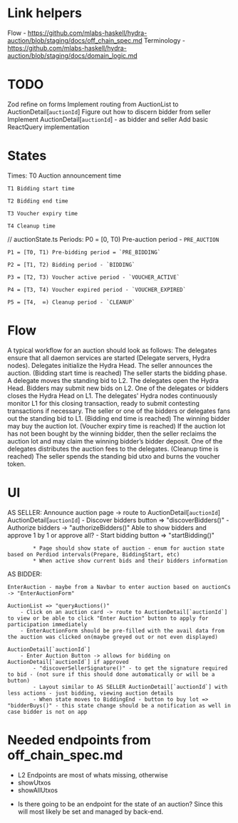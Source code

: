 
# Link helpers
Flow - https://github.com/mlabs-haskell/hydra-auction/blob/staging/docs/off_chain_spec.md
Terminology - https://github.com/mlabs-haskell/hydra-auction/blob/staging/docs/domain_logic.md


# TODO
Zod refine on forms
Implement routing from AuctionList to AuctionDetail[`auctionId`] 
Figure out how to discern bidder from seller
Implement AuctionDetail[`auctionId`] - as bidder and seller
Add basic ReactQuery implementation



# States
Times:
    T0 Auction announcement time

    T1 Bidding start time

    T2 Bidding end time

    T3 Voucher expiry time

    T4 Cleanup time

// auctionState.ts
Periods: 
    P0 = [0,  T0) Pre-auction period - `PRE_AUCTION`

    P1 = [T0, T1) Pre-bidding period = `PRE_BIDDING`

    P2 = [T1, T2) Bidding period - `BIDDING`

    P3 = [T2, T3) Voucher active period - `VOUCHER_ACTIVE`

    P4 = [T3, T4) Voucher expired period - `VOUCHER_EXPIRED`

    P5 = [T4,  ∞) Cleanup period - `CLEANUP`

# Flow
A typical workflow for an auction should look as follows:
    The delegates ensure that all daemon services are started (Delegate servers, Hydra nodes).
    Delegates initialize the Hydra Head.
    The seller announces the auction.
    (Bidding start time is reached)
    The seller starts the bidding phase.
    A delegate moves the standing bid to L2.
    The delegates open the Hydra Head.
    Bidders may submit new bids on L2.
    One of the delegates or bidders closes the Hydra Head on L1. The delegates' Hydra nodes continuously monitor L1 for this closing transaction, ready to submit contesting transactions if necessary.
    The seller or one of the bidders or delegates fans out the standing bid to L1.
    (Bidding end time is reached)
    The winning bidder may buy the auction lot.
    (Voucher expiry time is reached)
    If the auction lot has not been bought by the winning bidder, then the seller reclaims the auction lot and may claim the winning bidder’s bidder deposit.
    One of the delegates distributes the auction fees to the delegates.
    (Cleanup time is reached)
    The seller spends the standing bid utxo and burns the voucher token.

# UI 
AS SELLER:
    Announce auction page -> route to AuctionDetail[`auctionId`] 
        AuctionDetail[`auctionId`]
            - Discover bidders button => "discoverBidders()"
            - Authorize bidders -> "authorizeBidders()" Able to show bidders and approve 1 by 1 or approve all?
            - Start bidding button => "startBidding()"

            * Page should show state of auction - enum for auction state based on Perdiod intervals(Prepare, BiddingStart, etc)
            * When active show current bids and their bidders information

            


AS BIDDER:
    
    EnterAuction - maybe from a Navbar to enter auction based on auctionCs -> "EnterAuctionForm"
    
    AuctionList => "queryAuctions()"
        - Click on an auction card -> route to AuctionDetail[`auctionId`] to view or be able to click "Enter Auction" button to apply for participation immediately
        - EnterAuctionForm should be pre-filled with the avail data from the auction was clicked on(maybe greyed out or not even displayed)

    AuctionDetail[`auctionId`] 
        - Enter Auction Button -> allows for bidding on AuctionDetail[`auctionId`] if approved
            - "discoverSellerSignature()" - to get the signature required to bid - (not sure if this should done automatically or will be a button)
            - Layout similar to AS SELLER AuctionDetail[`auctionId`] with less actions - just bidding, viewing auction details
            - When state moves to BiddingEnd - button to buy lot => "bidderBuys()" - this state change should be a notification as well in case bidder is not on app


# Needed endpoints from off_chain_spec.md
 - L2 Endpoints are most of whats missing, otherwise
 - showUtxos
 - showAllUtxos

 * Is there going to be an endpoint for the state of an auction? Since this will most likely be set and managed by back-end.

